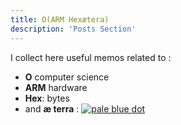 ```yaml
---
title: O(ARM Hexætera)
description: 'Posts Section'
---
```


I collect here useful memos related to : 
- **O** computer science
- **ARM** hardware
- **Hex**: bytes
- and  **æ terra** :  [![pale blue dot](/post/images/pbd.jpeg)](https://en.wikipedia.org/wiki/Pale_Blue_Dot_(book))



